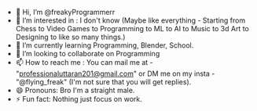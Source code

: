 - 👋 Hi, I’m @freakyProgrammerr
- 👀 I’m interested in : I don't know (Maybe like everything - Starting from Chess to Video Games to Programming to ML to AI to Music to 3d Art to Designing to like so many things.)
- 🌱 I’m currently learning Programming, Blender, School.
- 💞️ I’m looking to collaborate on Programming
- 📫 How to reach me : You can mail me at - "professionaluttaran201@gmail.com" or DM me on my insta - "@flying_freak" (I'm not sure that you will get replies).
- 😄 Pronouns: Bro I'm a straight male.
- ⚡ Fun fact: Nothing just focus on work.

<!---
freakyProgrammerr/freakyProgrammerr is a ✨ special ✨ repository because its `README.md` (this file) appears on your GitHub profile.
You can click the Preview link to take a look at your changes.
--->
